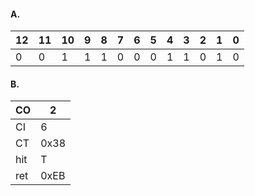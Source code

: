 #### A.
|12|11|10|9|8|7|6|5|4|3|2|1|0|
|---|---|---|---|---|---|---|---|---|---|---|---|---|
|0|0|1|1|1|0|0|0|1|1|0|1|0|
#### B.
|CO|2|
|---|---|
|CI|6|
|CT|0x38|
|hit|T|
|ret|0xEB|
